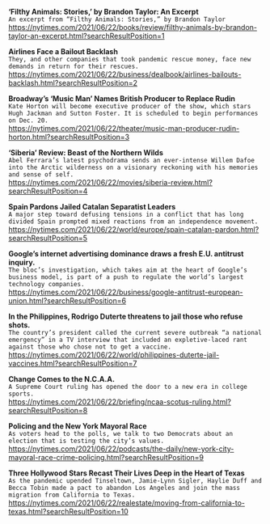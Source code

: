 **‘Filthy Animals: Stories,’ by Brandon Taylor: An Excerpt**\
`An excerpt from “Filthy Animals: Stories,” by Brandon Taylor`\
https://nytimes.com/2021/06/22/books/review/filthy-animals-by-brandon-taylor-an-excerpt.html?searchResultPosition=1

**Airlines Face a Bailout Backlash**\
`They, and other companies that took pandemic rescue money, face new demands in return for their rescues.`\
https://nytimes.com/2021/06/22/business/dealbook/airlines-bailouts-backlash.html?searchResultPosition=2

**Broadway’s ‘Music Man’ Names British Producer to Replace Rudin**\
`Kate Horton will become executive producer of the show, which stars Hugh Jackman and Sutton Foster. It is scheduled to begin performances on Dec. 20.`\
https://nytimes.com/2021/06/22/theater/music-man-producer-rudin-horton.html?searchResultPosition=3

**‘Siberia’ Review: Beast of the Northern Wilds**\
`Abel Ferrara’s latest psychodrama sends an ever-intense Willem Dafoe into the Arctic wilderness on a visionary reckoning with his memories and sense of self.`\
https://nytimes.com/2021/06/22/movies/siberia-review.html?searchResultPosition=4

**Spain Pardons Jailed Catalan Separatist Leaders**\
`A major step toward defusing tensions in a conflict that has long divided Spain prompted mixed reactions from an independence movement.`\
https://nytimes.com/2021/06/22/world/europe/spain-catalan-pardon.html?searchResultPosition=5

**Google’s internet advertising dominance draws a fresh E.U. antitrust inquiry.**\
`The bloc’s investigation, which takes aim at the heart of Google’s business model, is part of a push to regulate the world’s largest technology companies.`\
https://nytimes.com/2021/06/22/business/google-antitrust-european-union.html?searchResultPosition=6

**In the Philippines, Rodrigo Duterte threatens to jail those who refuse shots.**\
`The country’s president called the current severe outbreak “a national emergency” in a TV interview that included an expletive-laced rant against those who chose not to get a vaccine.`\
https://nytimes.com/2021/06/22/world/philippines-duterte-jail-vaccines.html?searchResultPosition=7

**Change Comes to the N.C.A.A.**\
`A Supreme Court ruling has opened the door to a new era in college sports.`\
https://nytimes.com/2021/06/22/briefing/ncaa-scotus-ruling.html?searchResultPosition=8

**Policing and the New York Mayoral Race**\
`As voters head to the polls, we talk to two Democrats about an election that is testing the city’s values.`\
https://nytimes.com/2021/06/22/podcasts/the-daily/new-york-city-mayoral-race-crime-policing.html?searchResultPosition=9

**Three Hollywood Stars Recast Their Lives Deep in the Heart of Texas**\
`As the pandemic upended Tinseltown, Jamie-Lynn Sigler, Haylie Duff and Becca Tobin made a pact to abandon Los Angeles and join the mass migration from California to Texas.`\
https://nytimes.com/2021/06/22/realestate/moving-from-california-to-texas.html?searchResultPosition=10

